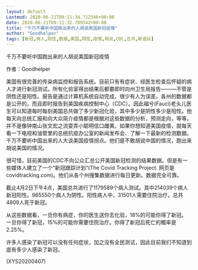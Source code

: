 ```yaml
---
layout: default
Lastmod: 2020-06-21T09:11:34.712346+00:00
date: 2020-06-21T09:11:32.709542+00:00
title: "千万不要听中国跑出来的人胡说美国新冠疫情"
author: "Goodhelper"
tags: [新冠,病人,阳性,数据,美国,阴性,疫情,胡说,CDC,总共,新语丝]
---
```


千万不要听中国跑出来的人胡说美国新冠疫情

作者：Goodhelper

美国有很完善的传染病监控和报告系统。目前只有有症状、经医生检查后怀疑的病人才进行新冠测试。所有化验室得出结果后都要即时向州卫生局报告———不管是阴性还是阳性。报告是通过计算机系统自动完成，很少有人为误差。各州的数据都是公开的，而且即时报告到美国疾病控制中心（CDC）。因此福兮(Fauci)老头儿医生可以知道每时每刻美国总共做了多少新冠化验，其中多少是阴性多少是阳性。他每天向总统汇报和向大众简介疫情都是根据对这些数据的分析，预测走向，等等。并不是像钟南山张文宏之流耍弄小聪明信口雌黄。如果你想知道美国疫情，就每天看一下电视和油管里的总统抗疫办公室的新闻发布会、了解一下最新的检测数据。千万不要听中国出来的人大谈美国疫情拐点。他们是不敢胡说中国的情况，跑出来胡说美国的情况。

很可惜，目前美国的CDC不向公众汇总公开美国新冠检测的结果数据。但是有一些媒体人建立了一个“新冠跟踪计划“(The Covid Tracking Project. 网页是covidtracking.com)。他们从各个州搜集数据进行每日更新。数据完全可靠。

截止4月2日下午4点，美国总共进行了1179589个病人测试。其中214039个病人新冠阳性。965550个病人为阴性。阳性病人中，31501人需要住院治疗。总共4809人死于新冠。

从这些数据看，一旦你有病症，你的医生送你去化验，18%的可能你得了新冠。一旦你得了新冠，15%的可能你需要住院治疗。你得了新冠后死亡的概率是2.25%。

许多人感染了新冠可以没有任何症状，加之没有全民测试，因此目前我们不知道到底有多少人感染了新冠。

(XYS20200407)

